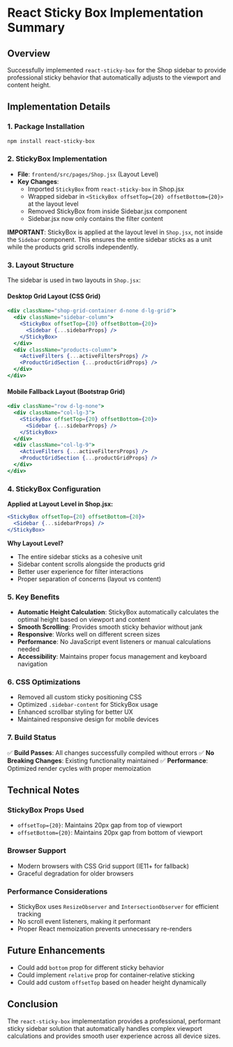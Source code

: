 # React Sticky Box Implementation Summary

## Overview

Successfully implemented `react-sticky-box` for the Shop sidebar to provide professional sticky behavior that automatically adjusts to the viewport and content height.

## Implementation Details

### 1. Package Installation

```bash
npm install react-sticky-box
```

### 2. StickyBox Implementation

- **File**: `frontend/src/pages/Shop.jsx` (Layout Level)
- **Key Changes**:
  - Imported `StickyBox` from `react-sticky-box` in Shop.jsx
  - Wrapped sidebar in `<StickyBox offsetTop={20} offsetBottom={20}>` at the layout level
  - Removed StickyBox from inside Sidebar.jsx component
  - Sidebar.jsx now only contains the filter content

**IMPORTANT**: StickyBox is applied at the layout level in `Shop.jsx`, not inside the `Sidebar` component. This ensures the entire sidebar sticks as a unit while the products grid scrolls independently.

### 3. Layout Structure

The sidebar is used in two layouts in `Shop.jsx`:

#### Desktop Grid Layout (CSS Grid)

```jsx
<div className="shop-grid-container d-none d-lg-grid">
  <div className="sidebar-column">
    <StickyBox offsetTop={20} offsetBottom={20}>
      <Sidebar {...sidebarProps} />
    </StickyBox>
  </div>
  <div className="products-column">
    <ActiveFilters {...activeFiltersProps} />
    <ProductGridSection {...productGridProps} />
  </div>
</div>
```

#### Mobile Fallback Layout (Bootstrap Grid)

```jsx
<div className="row d-lg-none">
  <div className="col-lg-3">
    <StickyBox offsetTop={20} offsetBottom={20}>
      <Sidebar {...sidebarProps} />
    </StickyBox>
  </div>
  <div className="col-lg-9">
    <ActiveFilters {...activeFiltersProps} />
    <ProductGridSection {...productGridProps} />
  </div>
</div>
```

### 4. StickyBox Configuration

**Applied at Layout Level in Shop.jsx:**

```jsx
<StickyBox offsetTop={20} offsetBottom={20}>
  <Sidebar {...sidebarProps} />
</StickyBox>
```

**Why Layout Level?**

- The entire sidebar sticks as a cohesive unit
- Sidebar content scrolls alongside the products grid
- Better user experience for filter interactions
- Proper separation of concerns (layout vs content)

### 5. Key Benefits

- **Automatic Height Calculation**: StickyBox automatically calculates the optimal height based on viewport and content
- **Smooth Scrolling**: Provides smooth sticky behavior without jank
- **Responsive**: Works well on different screen sizes
- **Performance**: No JavaScript event listeners or manual calculations needed
- **Accessibility**: Maintains proper focus management and keyboard navigation

### 6. CSS Optimizations

- Removed all custom sticky positioning CSS
- Optimized `.sidebar-content` for StickyBox usage
- Enhanced scrollbar styling for better UX
- Maintained responsive design for mobile devices

### 7. Build Status

✅ **Build Passes**: All changes successfully compiled without errors
✅ **No Breaking Changes**: Existing functionality maintained
✅ **Performance**: Optimized render cycles with proper memoization

## Technical Notes

### StickyBox Props Used

- `offsetTop={20}`: Maintains 20px gap from top of viewport
- `offsetBottom={20}`: Maintains 20px gap from bottom of viewport

### Browser Support

- Modern browsers with CSS Grid support (IE11+ for fallback)
- Graceful degradation for older browsers

### Performance Considerations

- StickyBox uses `ResizeObserver` and `IntersectionObserver` for efficient tracking
- No scroll event listeners, making it performant
- Proper React memoization prevents unnecessary re-renders

## Future Enhancements

- Could add `bottom` prop for different sticky behavior
- Could implement `relative` prop for container-relative sticking
- Could add custom `offsetTop` based on header height dynamically

## Conclusion

The `react-sticky-box` implementation provides a professional, performant sticky sidebar solution that automatically handles complex viewport calculations and provides smooth user experience across all device sizes.
